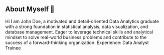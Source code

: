 ## About Myself 👋
Hi I am John Doe, a motivated and detail-oriented Data Analytics graduate with a strong foundation in statistical analysis, data 
visualization, and database management. Eager to leverage technical skills and analytical mindset to solve 
real-world business problems and contribute to the success of a forward-thinking organization.
Experience: Data Analyst Trainee
